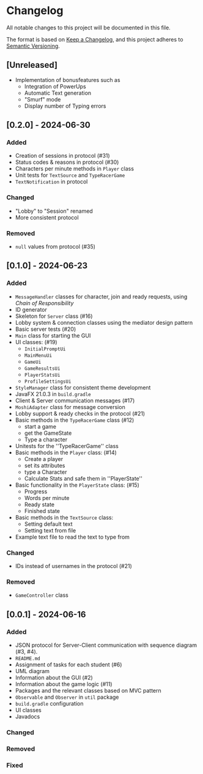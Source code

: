 # Changelog

All notable changes to this project will be documented in this file.

The format is based on [Keep a Changelog](https://keepachangelog.com/en/1.1.0/),
and this project adheres to [Semantic Versioning](https://semver.org/spec/v2.0.0.html).

## [Unreleased]
- Implementation of bonusfeatures such as
  - Integration of PowerUps
  - Automatic Text generation
  - "Smurf" mode
  - Display number of Typing errors

## [0.2.0] - 2024-06-30

### Added
- Creation of sessions in protocol (#31)
- Status codes & reasons in protocol (#30)
- Characters per minute methods in ``Player`` class
- Unit tests for ``TextSource`` and `TypeRacerGame`
- ``TextNotification`` in protocol

### Changed
- "Lobby" to "Session" renamed
- More consistent protocol

### Removed
- ``null`` values from protocol (#35)

## [0.1.0] - 2024-06-23

### Added
- ``MessageHandler`` classes for character, join and ready requests, using *Chain of Responsibility*
- ID generator
- Skeleton for ``Server`` class (#16)
- Lobby system & connection classes using the mediator design pattern
- Basic server tests (#20)
- ``Main`` class for starting the GUI
- UI classes: (#19)
  - ``InitialPromptUi``
  - ``MainMenuUi``
  - ``GameUi``
  - ``GameResultsUi``
  - ``PlayerStatsUi``
  - ``ProfileSettingsUi``
- ``StyleManager`` class for consistent theme development
- JavaFX 21.0.3 in ``build.gradle``
- Client & Server communication messages (#17)
- ``MoshiAdapter`` class for message conversion
- Lobby support & ready checks in the protocol (#21)
- Basic methods in the ``TypeRacerGame`` class (#12)
  - start a game
  - get the GameState
  - Type a character
- Unitests for the ''TypeRacerGame'' class
- Basic methods in the ``Player`` class: (#14)
  - Create a player
  - set its attributes
  - type a Character
  - Calculate Stats and safe them in ''PlayerState''
- Basic functionality in the ``PlayerState`` class: (#15)
  - Progress
  - Words per minute
  - Ready state
  - Finished state
- Basic methods in the ``TextSource`` class:
  - Setting default text
  - Setting text from file
- Example text file to read the text to type from

### Changed
- IDs instead of usernames in the protocol (#21)

### Removed
- ``GameController`` class

## [0.0.1] - 2024-06-16

### Added
- JSON protocol for Server-Client communication with sequence diagram (#3, #4).
- ``README.md``
- Assignment of tasks for each student (#6)
- UML diagram
- Information about the GUI (#2)
- Information about the game logic (#11)
- Packages and the relevant classes based on MVC pattern
- ``Observable`` and ``Observer`` in ``util`` package
- ``build.gradle`` configuration
- UI classes
- Javadocs

### Changed

### Removed

### Fixed
